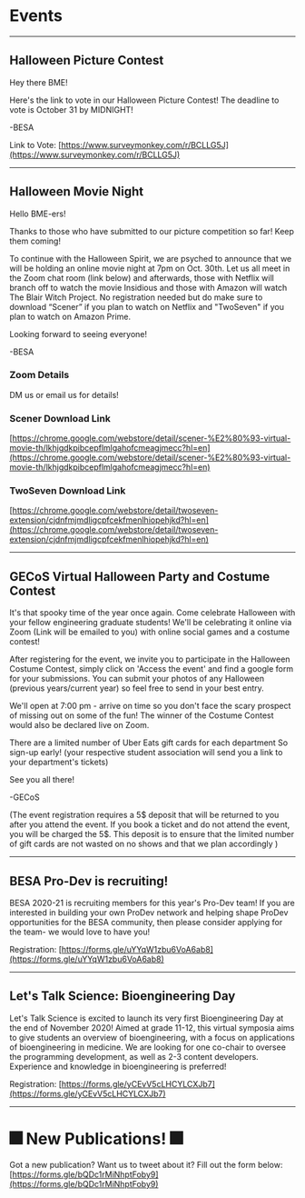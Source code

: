 # Events

-------------

## Halloween Picture Contest

Hey there BME!

Here's the link to vote in our Halloween Picture Contest! The deadline to vote is October 31 by MIDNIGHT!

-BESA

Link to Vote:
[https://www.surveymonkey.com/r/BCLLG5J](https://www.surveymonkey.com/r/BCLLG5J)

-------------

## Halloween Movie Night

Hello BME-ers!

Thanks to those who have submitted to our picture competition so far! Keep them coming!

To continue with the Halloween Spirit, we are psyched to announce that we will be holding an online movie night at 7pm on Oct. 30th. Let us all meet in the Zoom chat room (link below) and afterwards, those with Netflix will branch off to watch the movie Insidious and those with Amazon will watch The Blair Witch Project. No registration needed but do make sure to download “Scener” if you plan to watch on Netflix and "TwoSeven" if you plan to watch on Amazon Prime.

Looking forward to seeing everyone!

-BESA

### Zoom Details

DM us or email us for details!

### Scener Download Link

[https://chrome.google.com/webstore/detail/scener-%E2%80%93-virtual-movie-th/lkhjgdkpibcepflmlgahofcmeagjmecc?hl=en](https://chrome.google.com/webstore/detail/scener-%E2%80%93-virtual-movie-th/lkhjgdkpibcepflmlgahofcmeagjmecc?hl=en)

### TwoSeven Download Link

[https://chrome.google.com/webstore/detail/twoseven-extension/cjdnfmjmdligcpfcekfmenlhiopehjkd?hl=en](https://chrome.google.com/webstore/detail/twoseven-extension/cjdnfmjmdligcpfcekfmenlhiopehjkd?hl=en)

-------------

## GECoS Virtual Halloween Party and Costume Contest 

It's that spooky time of the year once again. Come celebrate Halloween with your fellow engineering graduate students! We'll be celebrating it online via Zoom (Link will be emailed to you) with online social games and a costume contest!

After registering for the event, we invite you to participate in the Halloween Costume Contest, simply click on 'Access the event' and find a google form for your submissions. You can submit your photos of any Halloween (previous years/current year) so feel free to send in your best entry.

We'll open at 7:00 pm - arrive on time so you don't face the scary prospect of missing out on some of the fun! The winner of the Costume Contest would also be declared live on Zoom.

There are a limited number of Uber Eats gift cards for each department So sign-up early! (your respective student association will send you a link to your department's tickets)

See you all there!

-GECoS

(The event registration requires a 5$ deposit that will be returned to you after you attend the event. If you book a ticket and do not attend the event, you will be charged the 5$. This deposit is to ensure that the limited number of gift cards are not wasted on no shows and that we plan accordingly )

-------------

## BESA Pro-Dev is recruiting!

BESA 2020-21 is recruiting members for this year's Pro-Dev team! If you are interested in building your own ProDev network and helping shape ProDev opportunities for the BESA community, then please consider applying for the team- we would love to have you!

Registration: [https://forms.gle/uYYqW1zbu6VoA6ab8](https://forms.gle/uYYqW1zbu6VoA6ab8)

-------------

## Let's Talk Science: Bioengineering Day

Let's Talk Science is excited to launch its very first Bioengineering Day at the end of November 2020! Aimed at grade 11-12, this virtual symposia aims to give students an overview of bioengineering, with a focus on applications of bioengineering in medicine. We are looking for one co-chair to oversee the programming development, as well as 2-3 content developers. Experience and knowledge in bioengineering is preferred!

Registration: [https://forms.gle/yCEvV5cLHCYLCXJb7](https://forms.gle/yCEvV5cLHCYLCXJb7)

-------------

# 🎆 New Publications! 🎆

Got a new publication? Want us to tweet about it? Fill out the form below:
[https://forms.gle/bQDc1rMiNhptFoby9](https://forms.gle/bQDc1rMiNhptFoby9)
